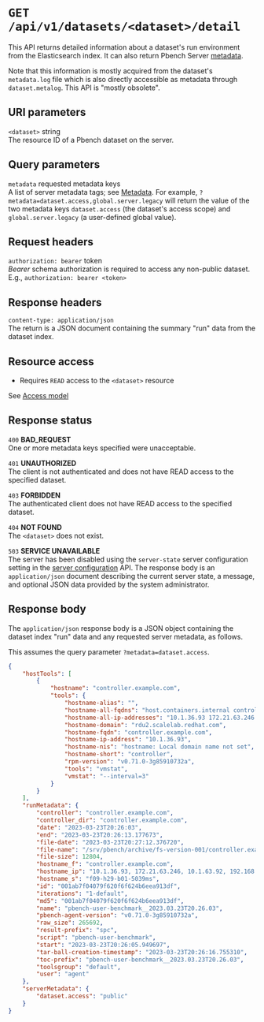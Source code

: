 # `GET /api/v1/datasets/<dataset>/detail`

This API returns detailed information about a dataset's run environment from the
Elasticsearch index. It can also return Pbench Server [metadata](../metadata.md).

Note that this information is mostly acquired from the dataset's `metadata.log`
file which is also directly accessible as metadata through `dataset.metalog`.
This API is "mostly obsolete".

## URI parameters

`<dataset>` string \
The resource ID of a Pbench dataset on the server.

## Query parameters

`metadata` requested metadata keys \
A list of server metadata tags; see [Metadata](../metadata.md). For example,
`?metadata=dataset.access,global.server.legacy` will return the value of the
two metadata keys `dataset.access` (the dataset's access scope) and
`global.server.legacy` (a user-defined global value).

## Request headers

`authorization: bearer` token \
*Bearer* schema authorization is required to access any non-public dataset.
E.g., `authorization: bearer <token>`

## Response headers

`content-type: application/json` \
The return is a JSON document containing the summary "run" data from the
dataset index.

## Resource access

* Requires `READ` access to the `<dataset>` resource

See [Access model](../access_model.md)

## Response status

`400`   **BAD_REQUEST** \
One or more metadata keys specified were unacceptable.

`401`   **UNAUTHORIZED** \
The client is not authenticated and does not have READ access to the specified
dataset.

`403`   **FORBIDDEN** \
The authenticated client does not have READ access to the specified dataset.

`404`   **NOT FOUND** \
The `<dataset>` does not exist.

`503`   **SERVICE UNAVAILABLE** \
The server has been disabled using the `server-state` server configuration
setting in the [server configuration](./server_config.md) API. The response
body is an `application/json` document describing the current server state,
a message, and optional JSON data provided by the system administrator.

## Response body

The `application/json` response body is a JSON object containing the dataset
index "run" data and any requested server metadata, as follows.

This assumes the query parameter `?metadata=dataset.access`.

```json
{
    "hostTools": [
        {
            "hostname": "controller.example.com",
            "tools": {
                "hostname-alias": "",
                "hostname-all-fqdns": "host.containers.internal controller.example.com controller.example.com controller.example.com",
                "hostname-all-ip-addresses": "10.1.36.93 172.21.63.246 10.1.63.92 192.168.122.1",
                "hostname-domain": "rdu2.scalelab.redhat.com",
                "hostname-fqdn": "controller.example.com",
                "hostname-ip-address": "10.1.36.93",
                "hostname-nis": "hostname: Local domain name not set",
                "hostname-short": "controller",
                "rpm-version": "v0.71.0-3g85910732a",
                "tools": "vmstat",
                "vmstat": "--interval=3"
            }
        }
    ],
    "runMetadata": {
        "controller": "controller.example.com",
        "controller_dir": "controller.example.com",
        "date": "2023-03-23T20:26:03",
        "end": "2023-03-23T20:26:13.177673",
        "file-date": "2023-03-23T20:27:12.376720",
        "file-name": "/srv/pbench/archive/fs-version-001/controller.example.com/pbench-user-benchmark__2023.03.23T20.26.03.tar.xz",
        "file-size": 12804,
        "hostname_f": "controller.example.com",
        "hostname_ip": "10.1.36.93, 172.21.63.246, 10.1.63.92, 192.168.122.1",
        "hostname_s": "f09-h29-b01-5039ms",
        "id": "001ab7f04079f620f6f624b6eea913df",
        "iterations": "1-default",
        "md5": "001ab7f04079f620f6f624b6eea913df",
        "name": "pbench-user-benchmark__2023.03.23T20.26.03",
        "pbench-agent-version": "v0.71.0-3g85910732a",
        "raw_size": 265692,
        "result-prefix": "spc",
        "script": "pbench-user-benchmark",
        "start": "2023-03-23T20:26:05.949697",
        "tar-ball-creation-timestamp": "2023-03-23T20:26:16.755310",
        "toc-prefix": "pbench-user-benchmark__2023.03.23T20.26.03",
        "toolsgroup": "default",
        "user": "agent"
    },
    "serverMetadata": {
        "dataset.access": "public"
    }
}
```
